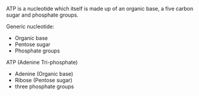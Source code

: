 ATP is a nucleotide which itself is made up of an organic base, a five carbon sugar and phosphate groups.

Generic nucleotide:

- Organic base
- Pentose sugar
- Phosphate groups

ATP (Adenine Tri-phosphate)

- Adenine (Organic base)
- Ribose (Pentose sugar)
- three phosphate groups


